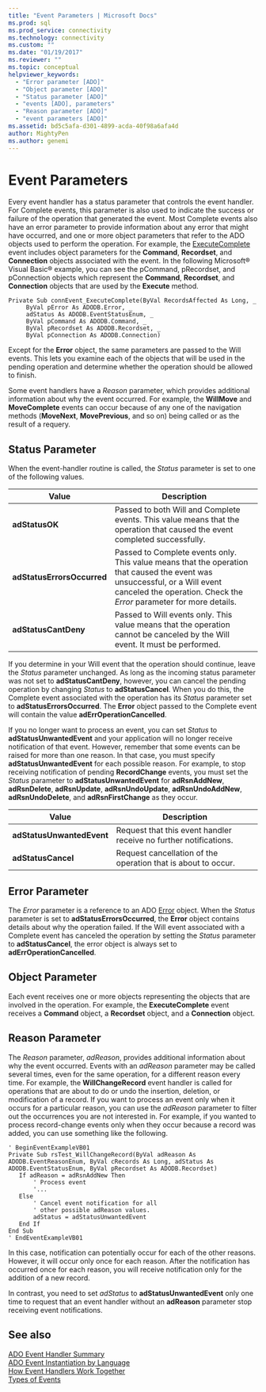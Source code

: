 ```yaml
---
title: "Event Parameters | Microsoft Docs"
ms.prod: sql
ms.prod_service: connectivity
ms.technology: connectivity
ms.custom: ""
ms.date: "01/19/2017"
ms.reviewer: ""
ms.topic: conceptual
helpviewer_keywords: 
  - "Error parameter [ADO]"
  - "Object parameter [ADO]"
  - "Status parameter [ADO]"
  - "events [ADO], parameters"
  - "Reason parameter [ADO]"
  - "event parameters [ADO]"
ms.assetid: bd5c5afa-d301-4899-acda-40f98a6afa4d
author: MightyPen
ms.author: genemi
---
```

# Event Parameters
Every event handler has a status parameter that controls the event handler. For Complete events, this parameter is also used to indicate the success or failure of the operation that generated the event. Most Complete events also have an error parameter to provide information about any error that might have occurred, and one or more object parameters that refer to the ADO objects used to perform the operation. For example, the [ExecuteComplete](../../../ado/reference/ado-api/executecomplete-event-ado.md) event includes object parameters for the **Command**, **Recordset**, and **Connection** objects associated with the event. In the following Microsoft® Visual Basic® example, you can see the pCommand, pRecordset, and pConnection objects which represent the **Command**, **Recordset**, and **Connection** objects that are used by the **Execute** method.  
  
```  
Private Sub connEvent_ExecuteComplete(ByVal RecordsAffected As Long, _  
     ByVal pError As ADODB.Error, _  
     adStatus As ADODB.EventStatusEnum, _  
     ByVal pCommand As ADODB.Command, _  
     ByVal pRecordset As ADODB.Recordset, _  
     ByVal pConnection As ADODB.Connection)  
```  
  
 Except for the **Error** object, the same parameters are passed to the Will events. This lets you examine each of the objects that will be used in the pending operation and determine whether the operation should be allowed to finish.  
  
 Some event handlers have a *Reason* parameter, which provides additional information about why the event occurred. For example, the **WillMove** and **MoveComplete** events can occur because of any one of the navigation methods (**MoveNext**, **MovePrevious**, and so on) being called or as the result of a requery.  
  
## Status Parameter  
 When the event-handler routine is called, the *Status* parameter is set to one of the following values.  
  
|Value|Description|  
|-----------|-----------------|  
|**adStatusOK**|Passed to both Will and Complete events. This value means that the operation that caused the event completed successfully.|  
|**adStatusErrorsOccurred**|Passed to Complete events only. This value means that the operation that caused the event was unsuccessful, or a Will event canceled the operation. Check the *Error* parameter for more details.|  
|**adStatusCantDeny**|Passed to Will events only. This value means that the operation cannot be canceled by the Will event. It must be performed.|  
  
 If you determine in your Will event that the operation should continue, leave the *Status* parameter unchanged. As long as the incoming status parameter was not set to **adStatusCantDeny**, however, you can cancel the pending operation by changing *Status* to **adStatusCancel**. When you do this, the Complete event associated with the operation has its *Status* parameter set to **adStatusErrorsOccurred**. The **Error** object passed to the Complete event will contain the value **adErrOperationCancelled**.  
  
 If you no longer want to process an event, you can set *Status* to **adStatusUnwantedEvent** and your application will no longer receive notification of that event. However, remember that some events can be raised for more than one reason. In that case, you must specify **adStatusUnwantedEvent** for each possible reason. For example, to stop receiving notification of pending **RecordChange** events, you must set the *Status* parameter to **adStatusUnwantedEvent** for **adRsnAddNew**, **adRsnDelete**, **adRsnUpdate**, **adRsnUndoUpdate**, **adRsnUndoAddNew**, **adRsnUndoDelete**, and **adRsnFirstChange** as they occur.  
  
|Value|Description|  
|-----------|-----------------|  
|**adStatusUnwantedEvent**|Request that this event handler receive no further notifications.|  
|**adStatusCancel**|Request cancellation of the operation that is about to occur.|  
  
## Error Parameter  
 The *Error* parameter is a reference to an ADO [Error](../../../ado/reference/ado-api/error-object.md) object. When the *Status* parameter is set to **adStatusErrorsOccurred**, the **Error** object contains details about why the operation failed. If the Will event associated with a Complete event has canceled the operation by setting the *Status* parameter to **adStatusCancel**, the error object is always set to **adErrOperationCancelled**.  
  
## Object Parameter  
 Each event receives one or more objects representing the objects that are involved in the operation. For example, the **ExecuteComplete** event receives a **Command** object, a **Recordset** object, and a **Connection** object.  
  
## Reason Parameter  
 The *Reason* parameter, *adReason*, provides additional information about why the event occurred. Events with an *adReason* parameter may be called several times, even for the same operation, for a different reason every time. For example, the **WillChangeRecord** event handler is called for operations that are about to do or undo the insertion, deletion, or modification of a record. If you want to process an event only when it occurs for a particular reason, you can use the *adReason* parameter to filter out the occurrences you are not interested in. For example, if you wanted to process record-change events only when they occur because a record was added, you can use something like the following.  
  
```  
' BeginEventExampleVB01  
Private Sub rsTest_WillChangeRecord(ByVal adReason As ADODB.EventReasonEnum, ByVal cRecords As Long, adStatus As ADODB.EventStatusEnum, ByVal pRecordset As ADODB.Recordset)  
   If adReason = adRsnAddNew Then  
       ' Process event  
       '...  
   Else  
       ' Cancel event notification for all  
       ' other possible adReason values.  
       adStatus = adStatusUnwantedEvent  
   End If  
End Sub  
' EndEventExampleVB01  
```  
  
 In this case, notification can potentially occur for each of the other reasons. However, it will occur only once for each reason. After the notification has occurred once for each reason, you will receive notification only for the addition of a new record.  
  
 In contrast, you need to set *adStatus* to **adStatusUnwantedEvent** only one time to request that an event handler without an **adReason** parameter stop receiving event notifications.  
  
## See also  
 [ADO Event Handler Summary](../../../ado/guide/data/ado-event-handler-summary.md)   
 [ADO Event Instantiation by Language](../../../ado/guide/data/ado-event-instantiation-by-language.md)   
 [How Event Handlers Work Together](../../../ado/guide/data/how-event-handlers-work-together.md)   
 [Types of Events](../../../ado/guide/data/types-of-events.md)
